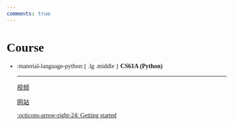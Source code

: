 ```yaml
---
comments: true
---
```


<span style="font-family: 'Times New Roman';">

# Course

<div class="grid cards" markdown>

-   :material-language-python:{ .lg .middle } __CS61A (Python)__

    ---

    [视频](https://www.bilibili.com/video/BV1sy411z7nA/?spm_id_from=333.1007.top_right_bar_window_custom_collection.content.click&vd_source=e87f1754b9f92e0201ac9f0441ebab8c)

    [网站](https://lyvelf.github.io/cs61a-fa24-backup/)

    [:octicons-arrow-right-24: Getting started](CS61A/Part1.md)
